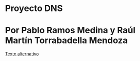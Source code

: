 # Proyecto DNS
# Por Pablo Ramos Medina y Raúl Martín Torrabadella Mendoza

[Texto alternativo](/Imágenes/DNS.png)
